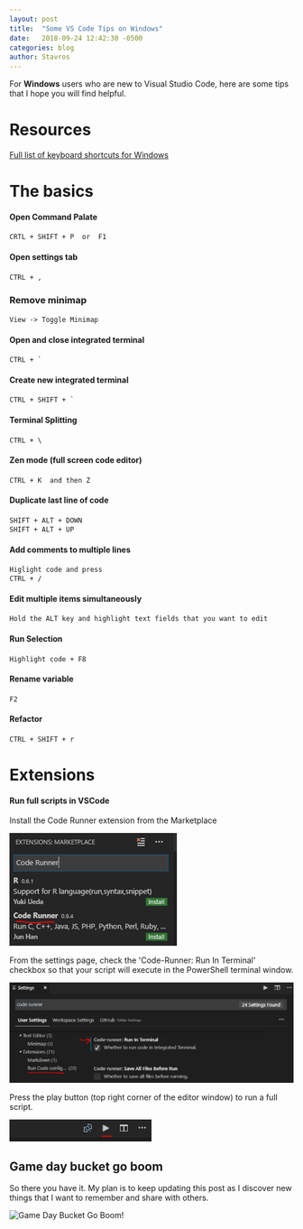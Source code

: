 ```yaml
---
layout: post
title:  "Some VS Code Tips on Windows"
date:   2018-09-24 12:42:30 -0500
categories: blog
author: Stavros
---
```

For **Windows** users who are new to Visual Studio Code, here are some tips that I hope you will find helpful.  

# Resources

[Full list of keyboard shortcuts for Windows](https://code.visualstudio.com/shortcuts/keyboard-shortcuts-windows.pdf)

# The basics

#### Open Command Palate

	CRTL + SHIFT + P  or  F1

#### Open settings tab

	CTRL + , 

### Remove minimap

	View -> Toggle Minimap

#### Open and close integrated terminal

	CTRL + ` 

#### Create new integrated terminal

	CTRL + SHIFT + `

#### Terminal Splitting

	CTRL + \

####  Zen mode (full screen code editor)

	CTRL + K  and then Z

#### Duplicate last line of code

	SHIFT + ALT + DOWN
	SHIFT + ALT + UP

#### Add comments to multiple lines

	Higlight code and press
	CTRL + /

####  Edit multiple items simultaneously
	
	Hold the ALT key and highlight text fields that you want to edit

####  Run Selection

	Highlight code + F8

#### Rename variable

	F2

#### Refactor

	CTRL + SHIFT + r

# Extensions

####  Run full scripts in VSCode

Install the Code Runner extension from the Marketplace

![CodeRunnerExtension](/assets/img/blog/Vscode1/CodeRunner.PNG)

From the settings page, check the 'Code-Runner: Run In Terminal' checkbox so that your script will execute in the PowerShell terminal window.

![CodeRunnerRunInTerminal](/assets/img/blog/Vscode1/CodeRunnerRunInTerminal.PNG)

Press the play button (top right corner of the editor window) to run a full script.  

![CodeRunnerPlay](/assets/img/blog/Vscode1/CodeRunnerPlay.PNG)

## Game day bucket go boom

So there you have it.  My plan is to keep updating this post as I discover new things that I want to remember and share with others.

![Game Day Bucket Go Boom!](https://movquotes.com/wp-content/uploads/6155.jpg)
